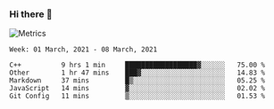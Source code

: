 ### Hi there 👋

![Metrics](https://github.com/radoapx/radoapx/blob/main/github-metrics.svg)

<!--START_SECTION:waka-->
```text
Week: 01 March, 2021 - 08 March, 2021

C++          9 hrs 1 min     ██████████████████▓░░░░░░   75.00 % 
Other        1 hr 47 mins    ███▓░░░░░░░░░░░░░░░░░░░░░   14.83 % 
Markdown     37 mins         █▒░░░░░░░░░░░░░░░░░░░░░░░   05.25 % 
JavaScript   14 mins         ▓░░░░░░░░░░░░░░░░░░░░░░░░   02.02 % 
Git Config   11 mins         ▒░░░░░░░░░░░░░░░░░░░░░░░░   01.53 % 
```
<!--END_SECTION:waka-->

<!--
**radoapx/radoapx** is a ✨ _special_ ✨ repository because its `README.md` (this file) appears on your GitHub profile.

Here are some ideas to get you started:

- 🔭 I’m currently working on ...
- 🌱 I’m currently learning ...
- 👯 I’m looking to collaborate on ...
- 🤔 I’m looking for help with ...
- 💬 Ask me about ...
- 📫 How to reach me: ...
- 😄 Pronouns: ...
- ⚡ Fun fact: ...
-->
